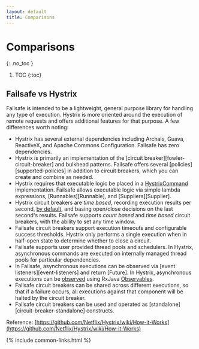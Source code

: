 ```yaml
---
layout: default
title: Comparisons
---
```


# Comparisons
{: .no_toc }

1. TOC
{:toc}

## Failsafe vs Hystrix

Failsafe is intended to be a lightweight, general purpose library for handling any type of execution. Hystrix is more oriented around the execution of remote requests and offers additional features for that purpose. A few differences worth noting:

* Hystrix has several external dependencies including Archais, Guava, ReactiveX, and Apache Commons Configuration. Failsafe has zero dependencies.
* Hystrix is primarily an implementation of the [circuit breaker][fowler-circuit-breaker] and bulkhead patterns. Failsafe offers several [policies][supported-policies] in addition to circuit breakers, which you can create and combine as needed.
* Hystrix requires that executable logic be placed in a [HystrixCommand] implementation. Failsafe allows executable logic via simple lambda expressions, [Runnables][Runnable], and [Suppliers][Supplier].
* Hystrix circuit breakers are _time based_, recording execution results per second, [by default][num-buckets], and basing open/close decisions on the last second's results. Failsafe supports _count based_ and _time based_ circuit breakers, with the ability to set any time window.
* Failsafe circuit breakers support execution timeouts and configurable success thresholds. Hystrix only performs a single execution when in half-open state to determine whether to close a circuit.
* Failsafe supports user provided thread pools and schedulers. In Hystrix, asynchronous commands are executed on internally managed thread pools for particular dependencies.
* In Failsafe, asynchronous executions can be observed via [event listeners][event-listeners] and return [Future]. In Hystrix, asynchronous executions can be [observed](http://netflix.github.io/Hystrix/javadoc/com/netflix/hystrix/HystrixCommand.html#observe--) using RxJava [Observables](http://reactivex.io/RxJava/javadoc/rx/Observable.html).
* Failsafe circuit breakers can be shared across different executions, so that if a failure occurs, all executions against that component will be halted by the circuit breaker.
* Failsafe circuit breakers can be used and operated as [standalone][circuit-breaker-standalone] constructs.

Reference: [https://github.com/Netflix/Hystrix/wiki/How-it-Works](https://github.com/Netflix/Hystrix/wiki/How-it-Works)

[HystrixCommand]: https://netflix.github.io/Hystrix/javadoc/com/netflix/hystrix/HystrixCommand.html
[num-buckets]: https://github.com/Netflix/Hystrix/wiki/Configuration#metricsrollingstatsnumbuckets

{% include common-links.html %}